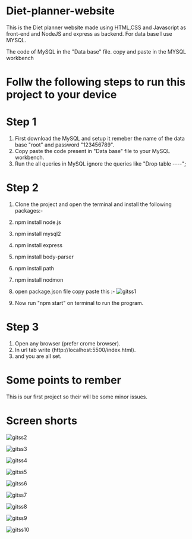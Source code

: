 # Diet-planner-website
This is the Diet planner website made using HTML,CSS and Javascript as front-end and NodeJS and express as backend. For data base I use MYSQL.

The code of MySQL in the "Data base" file.
copy and paste in the MYSQL workbench


# Follw the following steps to run this project to your device

# Step 1

1. First download the MySQL and setup it remeber the name of the data base "root" and password "123456789".
2. Copy paste the code present in "Data base" file to your  MySQL workbench.
3. Run the all queries in MySQL ignore the queries like "Drop table ----";

# Step 2

1. Clone the project and open the terminal and install the following packages:-
1. npm install node.js
2. npm install mysql2
3. npm install express
4. npm install body-parser
5. npm install path
6. npm install nodmon
   
3. open package.json file copy paste this :-
 ![gitss1](https://github.com/user-attachments/assets/b5f437ac-33d9-4ad5-91ab-e4060400875b)
4. Now run "npm start" on terminal to run the program.
   
# Step 3

1. Open any browser (prefer crome browser).
2. In url tab write (http://localhost:5500/index.html).
3. and you are all set.

# Some points to rember

This is our first project so their will be some minor issues.

# Screen shorts
![gitss2](https://github.com/user-attachments/assets/1414d8e4-14f0-42d9-bef5-c68faa1488ce)

![gitss3](https://github.com/user-attachments/assets/440fcc83-c115-4ad9-af20-5189b42f7a25)

![gitss4](https://github.com/user-attachments/assets/14ab8145-0ff1-48ab-9c5c-29bd25093912)

![gitss5](https://github.com/user-attachments/assets/a3559ba5-7750-4fe5-910a-b38d618e1a2e)

![gitss6](https://github.com/user-attachments/assets/c07cea2b-7e13-4d67-b8d3-196919b23af9)

![gitss7](https://github.com/user-attachments/assets/173dddb5-83af-49b3-a8d7-0d83a35a95e8)

![gitss8](https://github.com/user-attachments/assets/2729b4ca-52c4-4b96-a93c-a2445d388833)

![gitss9](https://github.com/user-attachments/assets/8d55aac8-9272-48d5-a7e9-d815a204051c)

![gitss10](https://github.com/user-attachments/assets/5f7543ab-993a-4b3f-973a-0bd16e236004)


